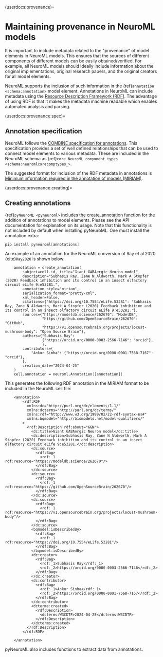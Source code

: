 (userdocs:provenance)=
# Maintaining provenance in NeuroML models

It is important to include metadata related to the "provenance" of model elements in NeuroML models.
This ensures that the sources of different components of different models can be easily obtained/verified.
For example, all NeuroML models should ideally include information about the original implementations, original research papers, and the original creators for all model elements.

NeuroML supports the inclusion of such information in the {ref}`annotation <schema:annotation>` model element.
Annotations in NeuroML can include metadata using the [Resource Description Framework (RDF)](https://en.wikipedia.org/wiki/Resource_Description_Framework).
The advantage of using RDF is that it makes the metadata machine readable which enables automated analysis and parsing.

(userdocs:provenance:spec)=
## Annotation specification

NeuroML follows the [COMBINE specification for annotations](https://github.com/combine-org/combine-specifications/blob/main/specifications/qualifiers-1.1.md).
This specification provides a set of well defined relationships that can be used to connect model elements to various metadata.
These are included in the NeuroML schema as {ref}`core NeuroML component types <schema:neuromlcorecomptypes_>`.

The suggested format for inclusion of the RDF metadata in annotations is [Minimum information required in the annotation of models (MIRIAM)](https://en.wikipedia.org/wiki/Minimum_information_required_in_the_annotation_of_models).

(userdocs:provenance:creating)=
## Creating annotations

{ref}`pyNeuroML <pyneuroml>` includes the [create_annotation](https://pyneuroml.readthedocs.io/en/development/pyneuroml.annotations.html#pyneuroml.annotations.Annotation.create_annotation) function for the addition of annotations to model elements.
Please see the API documentation for explanation on its usage.
Note that this functionality is not included by default when installing pyNeuroML.
One must install the annotation extra:

```{code-block} bash
pip install pyneuroml[annotations]
```

An example of an annotation for the NeuroML conversion of Ray et al 2020 {cite}`Ray2020` is shown below:


```{code-block} python
    annotation = create_annotation(
        subject=cell.id, title="Giant GABAergic Neuron model",
        description="Subhasis Ray, Zane N Aldworth, Mark A Stopfer (2020) Feedback inhibition and its control in an insect olfactory circuit eLife 9:e53281.",
        annotation_style="miriam",
        serialization_format="pretty-xml",
        xml_header=False,
        citations={"https://doi.org/10.7554/eLife.53281": "Subhasis Ray, Zane N Aldworth, Mark A Stopfer (2020) Feedback inhibition and its control in an insect olfactory circuit eLife 9:e53281."},
        sources={"https://modeldb.science/262670": "ModelDB",
                 "https://github.com/OpenSourceBrain/262670": "GitHub",
                 "https://v1.opensourcebrain.org/projects/locust-mushroom-body": "Open Source Brain"},
        authors={"Subhasis Ray":
                 {"https://orcid.org/0000-0003-2566-7146": "orcid"},
                 },
        contributors={
            "Ankur Sinha": {"https://orcid.org/0000-0001-7568-7167": "orcid"},
        },
        creation_date="2024-04-25"
    )
    cell.annotation = neuroml.Annotation([annotation])
```

This generates the following RDF annotation in the MIRIAM format to be included in the NeuroML cell file:

```{code-block} xml
    <annotation>
        <rdf:RDF
          xmlns:dc="http://purl.org/dc/elements/1.1/"
          xmlns:dcterms="http://purl.org/dc/terms/"
          xmlns:rdf="http://www.w3.org/1999/02/22-rdf-syntax-ns#"
          xmlns:bqmodel="http://biomodels.net/model-qualifiers/"
        >
          <rdf:Description rdf:about="GGN">
            <dc:title>Giant GABAergic Neuron model</dc:title>
            <dc:description>Subhasis Ray, Zane N Aldworth, Mark A Stopfer (2020) Feedback inhibition and its control in an insect olfactory circuit eLife 9:e53281.</dc:description>
            <dc:source>
              <rdf:Bag>
                <rdf:_1 rdf:resource="https://modeldb.science/262670"/>
              </rdf:Bag>
            </dc:source>
            <dc:source>
              <rdf:Bag>
                <rdf:_1 rdf:resource="https://github.com/OpenSourceBrain/262670"/>
              </rdf:Bag>
            </dc:source>
            <dc:source>
              <rdf:Bag>
                <rdf:_1 rdf:resource="https://v1.opensourcebrain.org/projects/locust-mushroom-body"/>
              </rdf:Bag>
            </dc:source>
            <bqmodel:isDescribedBy>
              <rdf:Bag>
                <rdf:_1 rdf:resource="https://doi.org/10.7554/eLife.53281"/>
              </rdf:Bag>
            </bqmodel:isDescribedBy>
            <dc:creator>
              <rdf:Bag>
                <rdf:_1>Subhasis Ray</rdf:_1>
                <rdf:_2>https://orcid.org/0000-0003-2566-7146</rdf:_2>
              </rdf:Bag>
            </dc:creator>
            <dc:contributor>
              <rdf:Bag>
                <rdf:_1>Ankur Sinha</rdf:_1>
                <rdf:_2>https://orcid.org/0000-0001-7568-7167</rdf:_2>
              </rdf:Bag>
            </dc:contributor>
            <dcterms:created>
              <rdf:Description>
                <dcterms:W3CDTF>2024-04-25</dcterms:W3CDTF>
              </rdf:Description>
            </dcterms:created>
          </rdf:Description>
        </rdf:RDF>

    </annotation>
```

pyNeuroML also includes functions to extract data from annotations.
